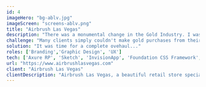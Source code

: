 ```yaml
---
id: 4
imageHero: "bg-ablv.jpg"
imageScreen: "screens-ablv.png"
title: "Airbrush Las Vegas"
description: "There was a monumental change in the Gold Industry. I was brought on to clean up their identity and bring a world class look to a world class company."
challenge: "Many clients simply couldn't make gold purchases from their mobile phone and on desktop..."
solution: "It was time for a complete ovehaul..."
roles: ['Branding','Graphic Design', 'UX']
tech: ['Axure RP', 'Sketch', 'InvisionApp', 'Foundation CSS Framework', 'Assembla', 'Github']
url: "https://www.airbrushlasvegas.com"
client: "Airbrush Las Vegas"
clientDescription: "Airbrush Las Vegas, a beautiful retail store specializing in all airbrush apparel and events located in the heart of Vegas."
---
```

